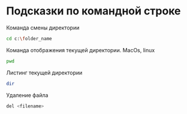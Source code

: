 # Подсказки по командной строке

Команда смены директории
```sh
cd c:\folder_name
```

Команда отображения текущей директории. MacOs, linux
```sh
pwd
```

Листинг текущей директории
```sh
dir
```

Удаление файла
```sh
del <filename>
```

